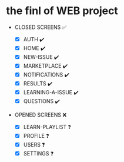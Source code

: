 # the finl of WEB project

- CLOSED SCREENS ✅

  - [x] AUTH ✔️️
  - [x] HOME ✔️️
  - [x] NEW-ISSUE ✔️️
  - [x] MARKETPLACE ✔️️
  - [x] NOTIFICATIONS ✔️️
  - [x] RESULTS ✔️️
  - [x] LEARNING-A-ISSUE ✔️️
  - [x] QUESTIONS ✔️️

- OPENED SCREENS ❌
  - [x] LEARN-PLAYLIST ❓
  - [x] PROFILE ❓
  - [x] USERS ❓
  - [x] SETTINGS ❓
